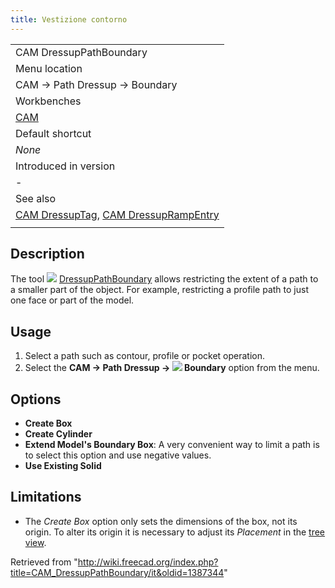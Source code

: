 ```yaml
---
title: Vestizione contorno
---
```

|  |
| --- |
| CAM DressupPathBoundary |
| Menu location |
| CAM → Path Dressup → Boundary |
| Workbenches |
| [CAM](/CAM_Workbench "CAM Workbench") |
| Default shortcut |
| *None* |
| Introduced in version |
| - |
| See also |
| [CAM DressupTag](/CAM_DressupTag "CAM DressupTag"), [CAM DressupRampEntry](/CAM_DressupRampEntry "CAM DressupRampEntry") |
|  |

## Description

The tool ![](/images/CAM_DressupPathBoundary.svg) [DressupPathBoundary](/CAM_DressupPathBoundary "CAM DressupPathBoundary") allows restricting the extent of a path to a smaller part of the object. For example, restricting a profile path to just one face or part of the model.

## Usage

1. Select a path such as contour, profile or pocket operation.
2. Select the **CAM → Path Dressup → ![](/images/CAM_DressupPathBoundary.svg) Boundary** option from the menu.

## Options

* **Create Box**
* **Create Cylinder**
* **Extend Model's Boundary Box**: A very convenient way to limit a path is to select this option and use negative values.
* **Use Existing Solid**

## Limitations

* The *Create Box* option only sets the dimensions of the box, not its origin. To alter its origin it is necessary to adjust its *Placement* in the [tree view](/Tree_view "Tree view").

Retrieved from "<http://wiki.freecad.org/index.php?title=CAM_DressupPathBoundary/it&oldid=1387344>"